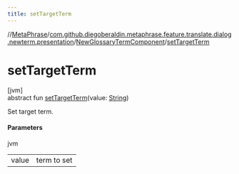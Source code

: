 ```yaml
---
title: setTargetTerm
---
```

//[MetaPhrase](../../../index.html)/[com.github.diegoberaldin.metaphrase.feature.translate.dialog.newterm.presentation](../index.html)/[NewGlossaryTermComponent](index.html)/[setTargetTerm](set-target-term.html)



# setTargetTerm



[jvm]\
abstract fun [setTargetTerm](set-target-term.html)(value: [String](https://kotlinlang.org/api/latest/jvm/stdlib/kotlin/-string/index.html))



Set target term.



#### Parameters


jvm

| | |
|---|---|
| value | term to set |




